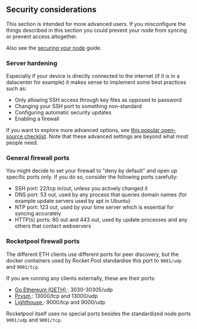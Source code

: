 ## Security considerations

This section is intended for more advanced users. If you misconfigure the things described in this section you could prevent your node from syncing or prevent access altogether.

Also see the [securing your node]( /guides/node/securing-your-node ) guide.

### Server hardening

Especially if your device is directly connected to the internet (if it is in a datacenter for example) it makes sense to implement some best practices such as:

- Only allowing SSH access through key files as opposed to password
- Changing your SSH port to something non-standard
- Configuring automatic security updates
- Enabling a firewall

If you want to explore more advanced options, see [this popular open-source checklist]( https://github.com/imthenachoman/How-To-Secure-A-Linux-Server). Note that these advanced settings are beyond what most people need.

### General firewall ports

You might decide to set your firewall to "deny by default" and open up specific ports only. If you do so, consider the following ports carefully:

- SSH port: 22/tcp in/out, unless you actively changed it
- DNS port: 53 out, used by any process that queries domain names (for example update servers used by apt in Ubuntu)
- NTP port: 123 out, used by your time server which is essential for syncing accurately
- HTTP(s) ports: 80 out and 443 out, used by update processes and any others that contact webservers

### Rocketpool firewall ports

The different ETH clients use different ports for peer discovery, but the docker containers used by Rocket Pool standardise this port to `9001/udp` and `9001/tcp`.

If you are running any clients externally, these are their ports:

- [ Go Ethereum (GETH) ]( https://geth.ethereum.org/docs/interface/private-network#setting-up-networking ):  3030-30305/udp
- [ Prysm ]( https://docs.prylabs.network/docs/prysm-usage/p2p-host-ip/#incoming-p2p-connection-prerequisites ): 13000/tcp and 13000/udp
- [ Lighthouse ]( https://lighthouse-book.sigmaprime.io/advanced_networking.html ): 9000/tcp and 9000/udp

Rocketpool itself uses no special ports besides the standardized node ports `9001/udp` and `9001/tcp`.